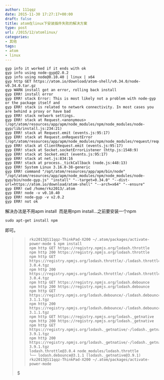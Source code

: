 ```yaml
---
author: 111qqz
date: 2015-11-30 17:27:17+00:00
draft: false
title: atom在linux下安装插件失败的解决方案
type: post
url: /2015/12/atomlinux/
categories:
- 其他
tags:
- atom
- linux
---
```


<blockquote></blockquote>



 

    
    gyp info it worked if it ends with ok
    gyp info using node-gyp@2.0.2
    gyp info using node@0.10.40 | linux | x64
    gyp http GET https://atom.io/download/atom-shell/v0.34.0/node-v0.34.0.tar.gz
    gyp WARN install got an error, rolling back install
    gyp ERR! install error 
    gyp ERR! stack Error: This is most likely not a problem with node-gyp or the package itself and
    gyp ERR! stack is related to network connectivity. In most cases you are behind a proxy or have bad 
    gyp ERR! stack network settings.
    gyp ERR! stack at Request.<anonymous> (/opt/atom/resources/app/apm/node_modules/npm/node_modules/node-gyp/lib/install.js:234:21)
    gyp ERR! stack at Request.emit (events.js:95:17)
    gyp ERR! stack at Request.onRequestError (/opt/atom/resources/app/apm/node_modules/npm/node_modules/request/request.js:861:8)
    gyp ERR! stack at ClientRequest.emit (events.js:95:17)
    gyp ERR! stack at Socket.socketErrorListener (http.js:1548:9)
    gyp ERR! stack at Socket.emit (events.js:95:17)
    gyp ERR! stack at net.js:834:16
    gyp ERR! stack at process._tickCallback (node.js:448:13)
    gyp ERR! System Linux 3.16.0-38-generic
    gyp ERR! command "/opt/atom/resources/app/apm/bin/node" "/opt/atom/resources/app/apm/node_modules/npm/node_modules/node-gyp/bin/node-gyp.js" "install" "--target=0.34.0" "--dist-url=https://atom.io/download/atom-shell" "--arch=x64" "--ensure"
    gyp ERR! cwd /home/rkz2013/.atom
    gyp ERR! node -v v0.10.40
    gyp ERR! node-gyp -v v2.0.2
    gyp ERR! not ok



解决办法是不用apm install  而是用npm install...之前要安装一个npm

 

    
    sudo apt-get install npm


即可。


<blockquote>

>     
>     rkz2013@111qqz-ThinkPad-X200 ~/.atom/packages/activate-power-mode $ npm install
>     npm http GET https://registry.npmjs.org/lodash.throttle
>     npm http 200 https://registry.npmjs.org/lodash.throttle
>     npm http GET https://registry.npmjs.org/lodash.throttle/-/lodash.throttle-3.0.4.tgz
>     npm http 200 https://registry.npmjs.org/lodash.throttle/-/lodash.throttle-3.0.4.tgz
>     npm http GET https://registry.npmjs.org/lodash.debounce
>     npm http 200 https://registry.npmjs.org/lodash.debounce
>     npm http GET https://registry.npmjs.org/lodash.debounce/-/lodash.debounce-3.1.1.tgz
>     npm http 200 https://registry.npmjs.org/lodash.debounce/-/lodash.debounce-3.1.1.tgz
>     npm http GET https://registry.npmjs.org/lodash._getnative
>     npm http 200 https://registry.npmjs.org/lodash._getnative
>     npm http GET https://registry.npmjs.org/lodash._getnative/-/lodash._getnative-3.9.1.tgz
>     npm http 200 https://registry.npmjs.org/lodash._getnative/-/lodash._getnative-3.9.1.tgz
>     lodash.throttle@3.0.4 node_modules/lodash.throttle
>     └── lodash.debounce@3.1.1 (lodash._getnative@3.9.1)
>     rkz2013@111qqz-ThinkPad-X200 ~/.atom/packages/activate-power-mode
> 
> 
 $</blockquote>



